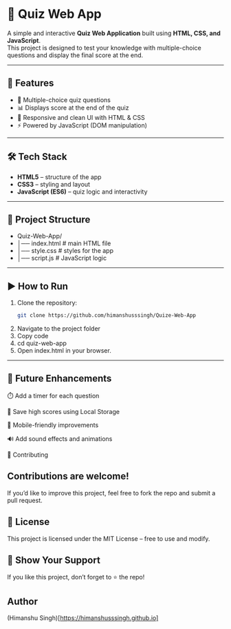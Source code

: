 # 🎯 Quiz Web App

A simple and interactive **Quiz Web Application** built using **HTML, CSS, and JavaScript**.  
This project is designed to test your knowledge with multiple-choice questions and display the final score at the end.  

---

## 🚀 Features
- 📝 Multiple-choice quiz questions  
- 📊 Displays score at the end of the quiz  
- 🎨 Responsive and clean UI with HTML & CSS  
- ⚡ Powered by JavaScript (DOM manipulation)  

---

## 🛠️ Tech Stack
- **HTML5** – structure of the app  
- **CSS3** – styling and layout  
- **JavaScript (ES6)** – quiz logic and interactivity  

---

## 📂 Project Structure
- Quiz-Web-App/
- │── index.html # main HTML file
- │── style.css # styles for the app
- │── script.js # JavaScript logic

---

## ▶️ How to Run
1. Clone the repository:
   ```bash
   git clone https://github.com/himanshusssingh/Quize-Web-App
2. Navigate to the project folder
3. Copy code
4. cd quiz-web-app
5. Open index.html in your browser.

---

## 🔮 Future Enhancements
⏱️ Add a timer for each question

💾 Save high scores using Local Storage

📱 Mobile-friendly improvements

🔊 Add sound effects and animations

🤝 Contributing
## Contributions are welcome!
If you’d like to improve this project, feel free to fork the repo and submit a pull request.

## 📜 License
This project is licensed under the MIT License – free to use and modify.

## 🌟 Show Your Support
If you like this project, don’t forget to ⭐ the repo!

## Author
(Himanshu Singh)[https://himanshusssingh.github.io]
